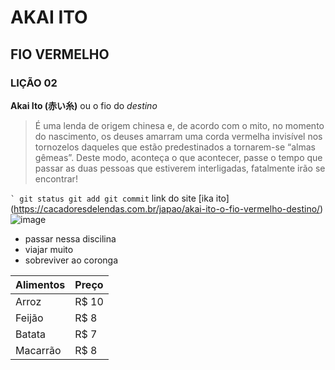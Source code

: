 # AKAI ITO
## FIO VERMELHO
### LIÇÃO 02
**Akai Ito (赤い糸)** ou o fio do _destino_
>É uma lenda de origem chinesa e, de acordo com o mito, no momento do nascimento, os deuses amarram uma corda vermelha invisível nos tornozelos daqueles que estão predestinados a tornarem-se “almas gêmeas”. Deste modo, aconteça o que acontecer, passe o tempo que passar as duas pessoas que estiverem interligadas, fatalmente irão se encontrar!
>
`` `
git status
git add
git commit
`` 
link do site [ika ito] (https://cacadoresdelendas.com.br/japao/akai-ito-o-fio-vermelho-destino/)
![image](https://user-images.githubusercontent.com/94019473/143271715-e70b1bea-baf2-4458-bc45-74210746929a.png)
- passar nessa discilina
- viajar muito
- sobreviver ao coronga

Alimentos | Preço
--------- | ------
Arroz     | R$ 10
Feijão    | R$ 8
Batata    | R$ 7
Macarrão  | R$ 8
